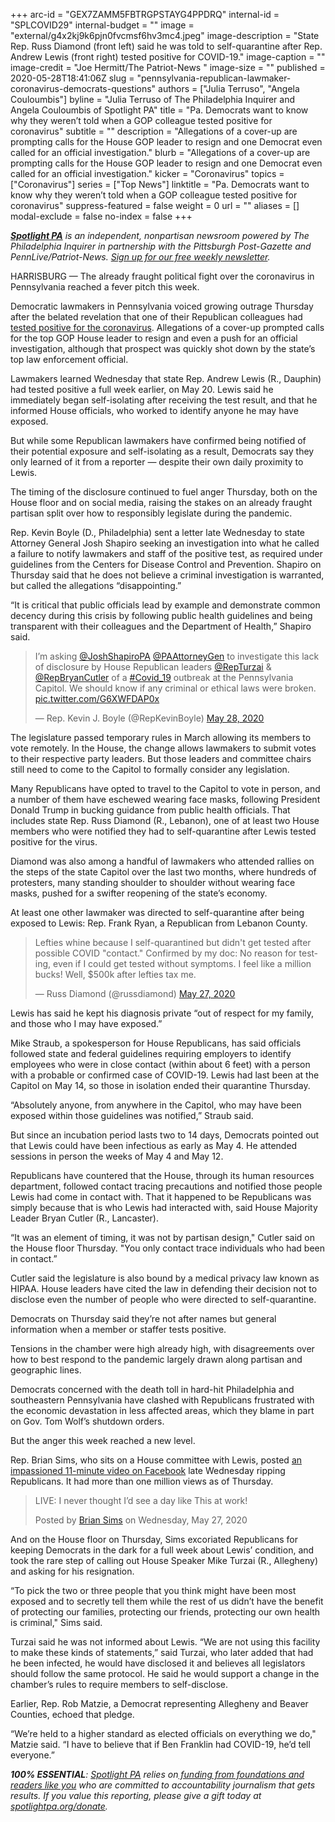 +++
arc-id = "GEX7ZAMM5FBTRGPSTAYG4PPDRQ"
internal-id = "SPLCOVID29"
internal-budget = ""
image = "external/g4x2kj9k6pjn0fvcmsf6hv3mc4.jpeg"
image-description = "State Rep. Russ Diamond (front left) said he was told to self-quarantine after Rep. Andrew Lewis (front right) tested positive for COVID-19."
image-caption = ""
image-credit = "Joe Hermitt/The Patriot-News "
image-size = ""
published = 2020-05-28T18:41:06Z
slug = "pennsylvania-republican-lawmaker-coronavirus-democrats-questions"
authors = ["Julia Terruso", "Angela Couloumbis"]
byline = "Julia Terruso of The Philadelphia Inquirer and Angela Couloumbis of Spotlight PA"
title = "Pa. Democrats want to know why they weren’t told when a GOP colleague tested positive for coronavirus"
subtitle = ""
description = "Allegations of a cover-up are prompting calls for the House GOP leader to resign and one Democrat even called for an official investigation."
blurb = "Allegations of a cover-up are prompting calls for the House GOP leader to resign and one Democrat even called for an official investigation."
kicker = "Coronavirus"
topics = ["Coronavirus"]
series = ["Top News"]
linktitle = "Pa. Democrats want to know why they weren’t told when a GOP colleague tested positive for coronavirus"
suppress-featured = false
weight = 0
url = ""
aliases = []
modal-exclude = false
no-index = false
+++

<a href="https://www.spotlightpa.org/"><i><b>Spotlight PA</b></i></a><i> is an independent, nonpartisan newsroom powered by The Philadelphia Inquirer in partnership with the Pittsburgh Post-Gazette and PennLive/Patriot-News. </i><a href="https://www.spotlightpa.org/newsletters"><i>Sign up for our free weekly newsletter</i></a><i>.</i>

HARRISBURG — The already fraught political fight over the coronavirus in Pennsylvania reached a fever pitch this week.

Democratic lawmakers in Pennsylvania voiced growing outrage Thursday after the belated revelation that one of their Republican colleagues had <a href="https://www.inquirer.com/news/spl/pennsylvania-legislator-positive-coronavirus-20200527.html">tested positive for the coronavirus</a>. Allegations of a cover-up prompted calls for the top GOP House leader to resign and even a push for an official investigation, although that prospect was quickly shot down by the state’s top law enforcement official.

Lawmakers learned Wednesday that state Rep. Andrew Lewis (R., Dauphin) had tested positive a full week earlier, on May 20. Lewis said he immediately began self-isolating after receiving the test result, and that he informed House officials, who worked to identify anyone he may have exposed.

But while some Republican lawmakers have confirmed being notified of their potential exposure and self-isolating as a result, Democrats say they only learned of it from a reporter — despite their own daily proximity to Lewis.

<script src="https://www.spotlightpa.org/embed.js" async></script><div data-spl-embed-version="1" data-spl-src="https://www.spotlightpa.org/embeds/donate/"></div>


The timing of the disclosure continued to fuel anger Thursday, both on the House floor and on social media, raising the stakes on an already fraught partisan split over how to responsibly legislate during the pandemic.

Rep. Kevin Boyle (D., Philadelphia) sent a letter late Wednesday to state Attorney General Josh Shapiro seeking an investigation into what he called a failure to notify lawmakers and staff of the positive test, as required under guidelines from the Centers for Disease Control and Prevention. Shapiro on Thursday said that he does not believe a criminal investigation is warranted, but called the allegations “disappointing.”

“It is critical that public officials lead by example and demonstrate common decency during this crisis by following public health guidelines and being transparent with their colleagues and the Department of Health,” Shapiro said.

<blockquote class="twitter-tweet"><p lang="en" dir="ltr">I’m asking <a href="https://twitter.com/JoshShapiroPA?ref_src=twsrc%5Etfw">@JoshShapiroPA</a> <a href="https://twitter.com/PAAttorneyGen?ref_src=twsrc%5Etfw">@PAAttorneyGen</a> to investigate this lack of disclosure by House Republican leaders <a href="https://twitter.com/RepTurzai?ref_src=twsrc%5Etfw">@RepTurzai</a> &amp; <a href="https://twitter.com/RepBryanCutler?ref_src=twsrc%5Etfw">@RepBryanCutler</a> of a <a href="https://twitter.com/hashtag/Covid_19?src=hash&amp;ref_src=twsrc%5Etfw">#Covid_19</a> outbreak at the Pennsylvania Capitol. We should know if any criminal or ethical laws were broken. <a href="https://t.co/G6XWFDAP0x">pic.twitter.com/G6XWFDAP0x</a></p>&mdash; Rep. Kevin J. Boyle (@RepKevinBoyle) <a href="https://twitter.com/RepKevinBoyle/status/1265838235189731330?ref_src=twsrc%5Etfw">May 28, 2020</a></blockquote>
<script async src="https://platform.twitter.com/widgets.js" charset="utf-8"></script>


The legislature passed temporary rules in March allowing its members to vote remotely. In the House, the change allows lawmakers to submit votes to their respective party leaders. But those leaders and committee chairs still need to come to the Capitol to formally consider any legislation.

Many Republicans have opted to travel to the Capitol to vote in person, and a number of them have eschewed wearing face masks, following President Donald Trump in bucking guidance from public health officials. That includes state Rep. Russ Diamond (R., Lebanon), one of at least two House members who were notified they had to self-quarantine after Lewis tested positive for the virus.

Diamond was also among a handful of lawmakers who attended rallies on the steps of the state Capitol over the last two months, where hundreds of protesters, many standing shoulder to shoulder without wearing face masks, pushed for a swifter reopening of the state’s economy.

At least one other lawmaker was directed to self-quarantine after being exposed to Lewis: Rep. Frank Ryan, a Republican from Lebanon County.

<blockquote class="twitter-tweet"><p lang="en" dir="ltr">Lefties whine because I self-quarantined but didn&#39;t get tested after possible COVID &quot;contact.&quot; Confirmed by my doc: No reason for testing, even if I could get tested without symptoms. I feel like a million bucks! Well, $500k after lefties tax me.</p>&mdash; Russ Diamond (@russdiamond) <a href="https://twitter.com/russdiamond/status/1265784357681315840?ref_src=twsrc%5Etfw">May 27, 2020</a></blockquote>
<script async src="https://platform.twitter.com/widgets.js" charset="utf-8"></script>


Lewis has said he kept his diagnosis private “out of respect for my family, and those who I may have exposed.”

Mike Straub, a spokesperson for House Republicans, has said officials followed state and federal guidelines requiring employers to identify employees who were in close contact (within about 6 feet) with a person with a probable or confirmed case of COVID-19. Lewis had last been at the Capitol on May 14, so those in isolation ended their quarantine Thursday.

“Absolutely anyone, from anywhere in the Capitol, who may have been exposed within those guidelines was notified,” Straub said.

But since an incubation period lasts two to 14 days, Democrats pointed out that Lewis could have been infectious as early as May 4. He attended sessions in person the weeks of May 4 and May 12.

Republicans have countered that the House, through its human resources department, followed contact tracing precautions and notified those people Lewis had come in contact with. That it happened to be Republicans was simply because that is who Lewis had interacted with, said House Majority Leader Bryan Cutler (R., Lancaster).

“It was an element of timing, it was not by partisan design," Cutler said on the House floor Thursday. "You only contact trace individuals who had been in contact.”

<script src="https://www.spotlightpa.org/embed.js" async></script><div data-spl-embed-version="1" data-spl-src="https://www.spotlightpa.org/embeds/newsletter/"></div>


Cutler said the legislature is also bound by a medical privacy law known as HIPAA. House leaders have cited the law in defending their decision not to disclose even the number of people who were directed to self-quarantine.

Democrats on Thursday said they’re not after names but general information when a member or staffer tests positive.

Tensions in the chamber were high already high, with disagreements over how to best respond to the pandemic largely drawn along partisan and geographic lines.

Democrats concerned with the death toll in hard-hit Philadelphia and southeastern Pennsylvania have clashed with Republicans frustrated with the economic devastation in less affected areas, which they blame in part on Gov. Tom Wolf’s shutdown orders.

But the anger this week reached a new level.

Rep. Brian Sims, who sits on a House committee with Lewis, posted <a href="https://www.facebook.com/watch/live/?v=683102628927090&ref=watch_permalink">an impassioned 11-minute video on Facebook</a> late Wednesday ripping Republicans. It had more than one million views as of Thursday.

<div id="fb-root"></div>
<script async="1" defer="1" crossorigin="anonymous" src="https://connect.facebook.net/en_US/sdk.js#xfbml=1&amp;version=v7.0"></script><div class="fb-video" data-href="https://www.facebook.com/brian.k.sims/videos/683102628927090/"><blockquote cite="https://www.facebook.com/brian.k.sims/videos/683102628927090/" class="fb-xfbml-parse-ignore"><a href="https://www.facebook.com/brian.k.sims/videos/683102628927090/"></a><p>LIVE: I never thought I’d see a day like
This at work!</p>Posted by <a href="https://www.facebook.com/brian.k.sims/">Brian Sims</a> on Wednesday, May 27, 2020</blockquote></div>

And on the House floor on Thursday, Sims excoriated Republicans for keeping Democrats in the dark for a full week about Lewis’ condition, and took the rare step of calling out House Speaker Mike Turzai (R., Allegheny) and asking for his resignation.

“To pick the two or three people that you think might have been most exposed and to secretly tell them while the rest of us didn’t have the benefit of protecting our families, protecting our friends, protecting our own health is criminal," Sims said.

Turzai said he was not informed about Lewis. “We are not using this facility to make these kinds of statements,” said Turzai, who later added that had he been infected, he would have disclosed it and believes all legislators should follow the same protocol. He said he would support a change in the chamber’s rules to require members to self-disclose.

Earlier, Rep. Rob Matzie, a Democrat representing Allegheny and Beaver Counties, echoed that pledge.

“We’re held to a higher standard as elected officials on everything we do," Matzie said. “I have to believe that if Ben Franklin had COVID-19, he’d tell everyone.”

<i><b>100% ESSENTIAL</b></i><i>: </i><a href="https://www.spotlightpa.org/"><i>Spotlight PA</i></a><i> relies on</i><a href="https://www.spotlightpa.org/support"><i> funding from foundations and readers like you</i></a><i> who are committed to accountability journalism that gets results. If you value this reporting, please give a gift today at </i><a href="https://www.spotlightpa.org/donate"><i>spotlightpa.org/donate</i></a><i>.</i>

